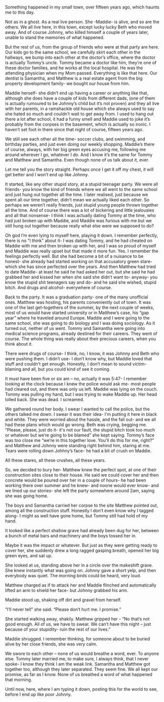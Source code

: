   

Something happened in my small town, over fifteen years ago, which haunts me to this day.

Not as in a ghost. As a real live person. She -Maddie- is alive, and so are the others. We all live here, in this town, except lucky lucky Beth who moved away. And of course Johnny, who killed himself a couple of years later, unable to stand the memories of what happened.

But the rest of us, from the group of friends who were at that party are here. Our kids go to the same school, we carefully skirt each other in the hallways, we bump into each other at the doctor’s office, where the doctor is actually Tommy’s uncle. Tommy became a doctor like him, they’re one of these doctor families, and he works at the local hospital. He was the attending physician when my Mom passed. Everything is like that here. Our dentist is Samantha, and Matthew is a real estate agent from the big property development family- we bought our house from him.

Maddie herself- she didn’t end up having a career or anything like that, although she does have a couple of kids from different dads, (one of them is actually rumoured to be Johnny’s child but it’s not proven) and they all live with her parents, in a ramshackle old house which she always used to say she hated so much and couldn’t wait to get away from. I used to hang out there a lot after school, it had a funny smell and Maddie used to joke it’s probably from the corpses in the basement, which is actually so ironic. I haven’t set foot in there since that night of course, fifteen years ago.

We still see each other all the time- soccer clubs, and swimming, and birthday parties, and just even doing our weekly shopping. Maddie’s there of course, always, with her big green eyes accusing me, following me around wherever I go, whatever I do. And I know it’s the same for Tommy and Matthew and Samantha. Even though none of us talk about it, ever.

Let me tell you the story straight. Perhaps once I get it off my chest, it will get better and I won’t end up like Johnny.

It started, like any other stupid story, at a stupid teenager party. We were all friends- you know the kind of friends where we all went to the same school and just hung out together all the time. I later realised, just because we spent all our time together, didn’t mean we actually liked each other. So perhaps we weren’t really friends, just stupid young people thrown together all the time. And of course there was a lot of bickering and little jealousies and all that nonsense- I think I was actually dating Tommy at the time, who had just broken up with Maddie, and Maddie was furious with me but we still hung out together because really what else were we supposed to do?

Oh god I’m even lying to myself here, playing it down. I remember perfectly, there is no “I think” about it- I was dating Tommy, and he had cheated on Maddie with me and then broken up with her, and I was so proud of myself and Maddie was really upset but that made it more fun. Yes. I remember the feelings perfectly well. But she had become a bit of a nuisance to be honest- she already had started working on that accusatory green stare- which she has since perfected over the years. And then Matthew had tried to date Maddie- at least he said he had asked her out, but she said he had grabbed her and kissed her when she said she didn’t want to- anyway- you know the stupid shit teenagers say and do- and he said she wished, stupid bitch. And drugs and alcohol- everywhere of course.

Back to the party. It was a graduation party- one of the many unofficial ones. Matthew was hosting, his parents conveniently out of town. It was one of the last get-togethers of the summer, by the next couple of weeks, most of us would have started university or in Matthew’s case, his “gap year” where he traveled around Europe. Maddie and I were going to the same school, she was going to do biology and I was doing sociology. As it turned out, neither of us went. Tommy and Samantha were going into medical science programs, already destined for their careers. They went of course. The whole thing was really about their precious careers, when you think about it.

There were drugs of course- I think, no, I know, it was Johnny and Beth who were pushing them. I didn’t use- I don’t know why, but Maddie loved that stuff and couldn’t get enough. Honestly, I don’t mean to sound victim-blaming and all, but you could kind of see it coming.

It must have been five or six am – no, actually it was 5:47- I remember looking at the clock because I knew the police would ask me- most people had cleared out, and there was only us left. Maddie was lying on the couch. Tommy was pulling my hand, but I was trying to wake Maddie up. Her head lolled back. She was dead. I screamed.

We gathered round her body. I swear I wanted to call the police, but the others talked me down. I swear it was their idea- I'm putting it here in black and white. They were worried about the hassle, and the fall out- and we all had these plans which would go wrong. Beth was crying, begging me. “Please, please, just do it- it's not our fault, the stupid bitch took too much or whatever but we’re going to be blamed” she kept saying. Tommy’s face was too close me “we’re in this together love. You'll do this for me, right?” and Matthew and Johnny were standing right behind him, staring at me. Tears were rolling down Johhny’s face- he had a bit of crush on Maddie. 

All these stares, all these crushes, all these years.

So, we decided to bury her- Matthew knew the perfect spot, at one of their construction sites close to their house. He said we could cover her and then concrete would be poured over her in a couple of hours- he had been working there over summer and he knew- and noone would ever know- and we lined up our stories- she left the party somewhere around 2am, saying she was going home.

The boys and Samantha carried her corpse to the site Matthew pointed out, among all the construction stuff. Honestly I don’t even know why I tagged along- I might as well have gone home, but Tommy still had hold of my hand.

It looked like a perfect shallow grave had already been dug for her, between a bunch of metal bars and machinery and the boys tossed her in.

Maybe it was the impact or whatever. But just as they were getting ready to cover her, she suddenly drew a long ragged gasping breath, opened her big green eyes, and sat up.

She looked at us, standing above her in a circle over the makeshift grave. She knew instantly what was going on. Johnny gave a short yelp, and then everybody was quiet. The morning birds could be heard, very loud.

Matthew charged as if to attack her and Maddie flinched and automatically lifted an arm to shield her face- but Johnny grabbed his arm.

Maddie stood up, shaking off dirt and gravel from herself.

“I’ll never tell” she said. “Please don’t hurt me. I promise.”

She started walking away, shakily. Matthew gripped her - “No that’s not good enough. All of us, we have to swear. We can’t have this night – just because of your stupidity- ruin the rest of our lives.”

Maddie shrugged. I remember thinking, for someone about to be buried alive by her close friends, she was very calm.

We swore to each other – none of us would breathe a word, ever. To anyone else. Tommy later married me, to make sure, I always think, that I never spoke- I know they think I am the weak link. Samantha and Matthew got together too, although they later separated. They seem fine. We all kept our promise, as far as I know. None of us breathed a word of what happened that morning.

Until now, here, where I am typing it down, posting this for the world to see, before I end up like poor Johnny.